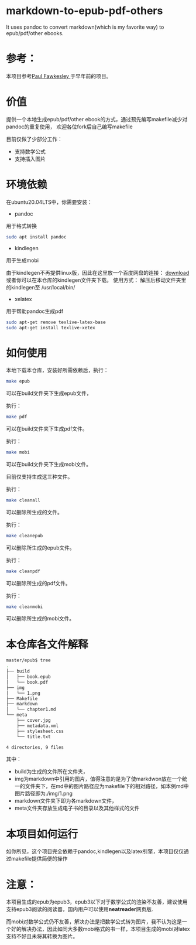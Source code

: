 # markdown-to-epub-pdf-others
It uses pandoc to convert markdown(which is my favorite way) to epub/pdf/other ebooks.
# 参考：
本项目参考[Paul Fawkesley ](https://github.com/fawkesley/markdown-to-epub-mobi)于早年前的项目。
# 价值
提供一个本地生成epub/pdf/other ebook的方式，通过预先编写makefile减少对pandoc的重复使用，
欢迎各位fork后自己编写makefile



目前仅做了少部分工作：
+ 支持数学公式
+ 支持插入图片
# 环境依赖
在ubuntu20.04LTS中，你需要安装：
+ pandoc    


用于格式转换
```bash
sudo apt install pandoc
```
+ kindlegen      



用于生成mobi       


由于kindlegen不再提供linux版，因此在这里放一个百度网盘的连接：
[download](https://pan.baidu.com/s/1mgszE44)   
或者你可以在本仓库的kindlegen文件夹下载。
使用方式：
解压后移动文件夹里的kindlegen至 /usr/local/bin/
+ xelatex      



用于帮助pandoc生成pdf
```bash
sudo apt-get remove texlive-latex-base 
sudo apt-get install texlive-xetex

```

# 如何使用

本地下载本仓库，安装好所需依赖后，执行：
```bash
make epub
```
可以在build文件夹下生成epub文件，


执行：
```bash
make pdf
```
可以在build文件夹下生成pdf文件。

执行：
```bash
make mobi
```
可以在build文件夹下生成mobi文件。

目前仅支持生成这三种文件。





执行：

```bash
make cleanall
```
可以删除所生成的文件。


执行：

```bash
make cleanepub
```
可以删除所生成的epub文件。


执行：

```bash
make cleanpdf
```
可以删除所生成的pdf文件。



执行：

```bash
make cleanmobi
```
可以删除所生成的mobi文件。

# 本仓库各文件解释
```bash
master/epub$ tree
.
├── build
│   ├── book.epub
│   └── book.pdf
├── img
│   └── 1.png
├── Makefile
├── markdown
│   └── chapter1.md
└── meta
    ├── cover.jpg
    ├── metadata.xml
    ├── stylesheet.css
    └── title.txt

4 directories, 9 files
```
其中：
+ build为生成的文件所在文件夹，
+ img为markdown中引用的图片，值得注意的是为了使markdwon放在一个统一的文件夹下，在md中的图片路径应为makefile下的相对路径，如本例md中图片路径即为./img/1.png
+ markdown文件夹下即为各markdown文件，
+ meta文件夹存放生成电子书的目录以及其他样式的文件
# 本项目如何运行
如你所见，这个项目完全依赖于pandoc,kindlegen以及latex引擎，本项目仅仅通过makefile提供简便的操作
# 注意：
本项目生成的epub为epub3，epub3以下对于数学公式的渲染不友善，建议使用支持epub3阅读的阅读器，国内用户可以使用**neatreader**网页版.      



而mobi对数学公式仍不友善，解决办法是把数学公式转为图片，我不认为这是一个好的解决办法，因此如同大多数mobi格式的书一样，本项目生成的mobi对latex支持不好且未将其转换为图片。
